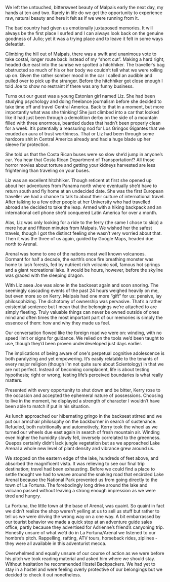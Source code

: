 We left the untouched, bittersweet beauty of Malpais early the next day, my hands at ten and two. Rarely in life do we get the opportunity to experience raw, natural beauty and here it felt as if we were running from it.

The bad country had given us emotionally juxtaposed memories. It will always be the first place I surfed and I can always look back on the genuine goodness of Julio; yet it was a trying place and to leave it felt in some ways defeatist.

Climbing the hill out of Malpais, there was a swift and unanimous vote to take costal, longer route back instead of my “short cut”. Making a hard right, headed due east into the sunrise we spotted a hitchhiker. The traveller’s bag obstructed so much of his or her body we couldn’t tell what we were rolling up on. Given the rather somber mood in the car I called an audible and pulled over to pick up the stranger. Before the hitchhiker got close enough I told Joe to show no restraint if there was any funny business.

Turns out our guest was a young Estonian girl named Liz. She had been studying psychology and doing freelance journalism before she decided to take time off and travel Central America. Back to that in a moment, but more importantly what was she thinking! She just climbed into a car that looked like it had just been through a demolition derby on the side of a mountain filled with three enormous, bearded dudes that hadn’t been properly clean for a week. It’s potentially a reassuring nod for Los Gringos Gigantes that we exuded an aura of trust worthiness. That or Liz had been through some hardcore shit in Central America already and had a huge blade up her sleeve for protection.

She told us that the Costa Rican buses were so slow she’d jump in anyone’s car. You hear that Costa Rican Department of Transportation!? All those horror movies about torture and getting your kidneys harvested are less frightening than traveling on your buses.

Liz was an excellent hitchhiker. Though reticent at first she opened up about her adventures from Panama north where eventually she’d have to return south and fly home at an undecided date. She was the first European traveller we had a chance to talk to about their culture of international travel. After talking to a few other people at her University who had travelled abroad she decided to take the leap. Armed with a hiking backpack and an international cell phone she’d conquered Latin America for over a month.

Alas, Liz was only looking for a ride to the ferry (the same I chose to skip) a mere hour and fifteen minutes from Malpais. We wished her the safest travels, though I got the distinct feeling she wasn’t very worried about that. Then it was the three of us again, guided by Google Maps, headed due north to Arenal.

Arenal was home to one of the nations most well known volcanoes. Dormant for half a decade, the earth’s once fire breathing monster was home to lush forests, fed by nutrient rich volcanic soil, famous hot springs and a giant recreational lake. It would be hours, however, before the skyline was graced with the sleeping dragon.

With Liz asea Joe was alone in the backseat again and soon snoring. The seemingly cascading events of the past 24 hours weighed heavily on me, but even more so on Kerry. Malpais had one more “gift” for us: pensive, lay philosophizing. The dichotomy of ownership was pervasive. That’s a rather existential sentence but I mean that the belongings we’re attached to are simply fleeting. Truly valuable things can never be owned outside of ones mind and often times the most important part of our memories is simply the essence of them: how and why they made us feel.

Our conversation flowed like the foreign road we were on: winding, with no speed limit or signs for guidance. We relied on the tools we’d been taught to use, though they’d been proven underdeveloped just days earlier.

The implications of being aware of one's perpetual cognitive adolescence is both paralyzing and yet empowering. It’s easily relatable to the tenants of every major religion (though I’m not quite sure about Scientology) in that we are not perfect. Instead of becoming complacent, life is about testing hypothesis; right or wrong, testing life’s perceived boundaries is what really matters.

Presented with every opportunity to shut down and be bitter, Kerry rose to the occasion and accepted the ephemeral nature of possessions. Choosing to live in the moment, he displayed a strength of character I wouldn’t have been able to match if put in his situation.

As lunch approached our hibernating gringo in the backseat stirred and we put our armchair philosophy on the backburner in search of sustenance. Refueled, both nutritionally and automotively, Kerry took the wheel as we turned our wheels due east again in search of fresh mountain air. Winding even higher the humidity slowly fell, inversely correlated to the greenness. Quepos certainly didn’t lack jungle vegetation but as we approached Lake Arenal a whole new level of plant density and vibrance grew around us.

We stopped on the eastern edge of the lake, hundreds of feet above, and absorbed the magnificent vista. It was relieving to see our final trip destination; travel had been exhausting. Before we could find a place to settle thought we had to weave around the snaking road that encircled Lake Arenal because the National Park prevented us from going directly to the town of La Fortuna. The forebodingly long drive around the lake and volcano passed without leaving a strong enough impression as we were tired and hungry.

La Fortuna, the little town at the base of Arenal, was quaint. So quaint in fact we didn’t realize the shop weren’t yelling at us to sell us stuff but rather to tell us we were driving the wrong way on a one way. A bit embarrassed by our tourist behavior we made a quick stop at an adventure guide sales office, partly because they advertised for Adrienne’s friend’s canyoning trip. Honestly unsure of what we’d do in La Fortuna/Arenal we listened to our hombre’s pitch. Rappelling, rafting, ATV tours, horseback rides, ziplines - they were all available in this adventurist mecca.

Overwhelmed and equally unsure of our course of action as we were before his pitch we took reading material and asked him where we should stay. Without hesitation he recommended Hostel Backpackers. We had yet to stay in a hostel and were feeling overly protective of our belongings but we decided to check it out nonetheless.
